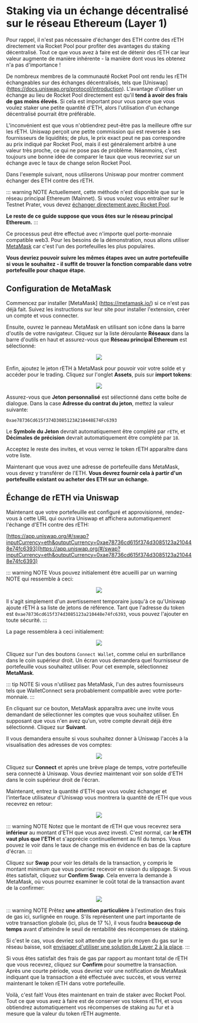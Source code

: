 # Staking via un échange décentralisé sur le réseau Ethereum (Layer 1)

Pour rappel, il n'est pas nécessaire d'échanger des ETH contre des rETH directement via Rocket Pool pour profiter des avantages du staking décentralisé.
Tout ce que vous avez à faire est de détenir des rETH car leur valeur augmente de manière inhérente - la manière dont vous les obtenez n'a pas d'importance !

De nombreux membres de la communauté Rocket Pool ont rendu les rETH échangeables sur des échanges décentralisés, tels que [Uniswap] (https://docs.uniswap.org/protocol/introduction).
L'avantage d'utiliser un échange au lieu de Rocket Pool directement est qu'il **tend à avoir des frais de gas moins élevés**.
Si cela est important pour vous parce que vous voulez staker une petite quantité d'ETH, alors l'utilisation d'un échange décentralisé pourrait être préférable.

L'inconvénient est que vous n'obtiendrez peut-être pas la meilleure offre sur les rETH.
Uniswap perçoit une petite commission qui est reversée à ses fournisseurs de liquidités; de plus, le prix exact peut ne pas correspondre au prix indiqué par Rocket Pool, mais il est généralement arbitré à une valeur très proche, ce qui ne pose pas de problème.
Néanmoins, c'est toujours une bonne idée de comparer le taux que vous recevriez sur un échange avec le taux de change selon Rocket Pool.  

Dans l'exemple suivant, nous utiliserons Uniswap pour montrer comment échanger des ETH contre des rETH.

::: warning NOTE
Actuellement, cette méthode n'est disponible que sur le réseau principal Ethereum (Mainnet).
Si vous voulez vous entraîner sur le Testnet Prater, vous devez [échanger directement avec Rocket Pool](./via-rp.md).

**Le reste de ce guide suppose que vous êtes sur le réseau principal Ethereum.**
:::

Ce processus peut être effectué avec n'importe quel porte-monnaie compatible web3.
Pour les besoins de la démonstration, nous allons utiliser [MetaMask](https://metamask.io/) car c'est l'un des portefeuilles les plus populaires.

**Vous devriez pouvoir suivre les mêmes étapes avec un autre portefeuille si vous le souhaitez - il suffit de trouver la fonction comparable dans votre portefeuille pour chaque étape.**


## Configuration de MetaMask

Commencez par installer [MetaMask] (https://metamask.io/) si ce n'est pas déjà fait.
Suivez les instructions sur leur site pour installer l'extension, créer un compte et vous connecter.

Ensuite, ouvrez le panneau MetaMask en utilisant son icône dans la barre d'outils de votre navigateur.
Cliquez sur la liste déroulante **Réseaux** dans la barre d'outils en haut et assurez-vous que **Réseau principal Ethereum** est sélectionné:

<center>

![](./images/mm_network_main.png)

</center>

Enfin, ajoutez le jeton rETH à MetaMask pour pouvoir voir votre solde et y accéder pour le trading.
Cliquez sur l'onglet **Assets**, puis sur **import tokens**:

<center>

![](./images/mm_add_token.png)

</center>

Assurez-vous que **Jeton personnalisé** est sélectionné dans cette boîte de dialogue.
Dans la case **Adresse du contrat du jeton**, mettez la valeur suivante:

```
0xae78736Cd615f374D3085123A210448E74Fc6393
```

Le **Symbole du Jeton** devrait automatiquement être complété par `rETH`, et **Décimales de précision** devrait automatiquement être complété par `18`.

Acceptez le reste des invites, et vous verrez le token rETH apparaître dans votre liste.

Maintenant que vous avez une adresse de portefeuille dans MetaMask, vous devez y transférer de l'ETH.
**Vous devrez fournir cela à partir d'un portefeuille existant ou acheter des ETH sur un échange.**


## Échange de rETH via Uniswap

Maintenant que votre portefeuille est configuré et approvisionné, rendez-vous à cette URL qui ouvrira Uniswap et affichera automatiquement l'échange d'ETH contre des rETH:

[https://app.uniswap.org/#/swap?inputCurrency=eth&outputCurrency=0xae78736cd615f374d3085123a210448e74fc6393](https://app.uniswap.org/#/swap?inputCurrency=eth&outputCurrency=0xae78736cd615f374d3085123a210448e74fc6393)

::: warning NOTE
Vous pouvez initialement être acueilli par un warning NOTE qui ressemble à ceci:

<center>

![](./images/unknown_token.jpg)

</center>

Il s'agit simplement d'un avertissement temporaire jusqu'à ce qu'Uniswap ajoute rETH à sa liste de jetons de référence.
Tant que l'adresse du token est `0xae78736cd615f374d3085123a210448e74fc6393`, vous pouvez l'ajouter en toute sécurité.
:::

La page ressemblera à ceci initialement:

<center>

![](./images/uni_connect.png)

</center>

Cliquez sur l'un des boutons `Connect Wallet`, comme celui en surbrillance dans le coin supérieur droit.
Un écran vous demandera quel fournisseur de portefeuille vous souhaitez utiliser.
Pour cet exemple, sélectionnez **MetaMask**.

::: tip NOTE
Si vous n'utilisez pas MetaMask, l'un des autres fournisseurs tels que WalletConnect sera probablement compatible avec votre porte-monnaie.
:::

En cliquant sur ce bouton, MetaMask apparaîtra avec une invite vous demandant de sélectionner les comptes que vous souhaitez utiliser.
En supposant que vous n'en avez qu'un, votre compte devrait déjà être sélectionné.
Cliquez sur **Suivant**.

Il vous demandera ensuite si vous souhaitez donner à Uniswap l'accès à la visualisation des adresses de vos comptes:

<center>

![](./images/mm_connect.png)

</center>

Cliquez sur **Connect** et après une brève plage de temps, votre portefeuille sera connecté à Uniswap.
Vous devriez maintenant voir son solde d'ETH dans le coin supérieur droit de l'écran.

Maintenant, entrez la quantité d'ETH que vous voulez échanger et l'interface utilisateur d'Uniswap vous montrera la quantité de rETH que vous recevrez en retour:

<center>

![](./images/uni_swap.png)

</center>

::: warning NOTE
Notez que le montant de rETH que vous recevrez sera **inférieur** au montant d'ETH que vous avez investi.
C'est normal, car **le rETH vaut plus que l'ETH** et s'apprécie continuellement au fil du temps.
Vous pouvez le voir dans le taux de change mis en évidence en bas de la capture d'écran.
:::

Cliquez sur **Swap** pour voir les détails de la transaction, y compris le montant minimum que vous pourriez recevoir en raison du slippage.
Si vous êtes satisfait, cliquez sur **Confirm Swap**.
Cela enverra la demande à MetaMask, où vous pourrez examiner le coût total de la transaction avant de la confirmer:

<center>

![](./images/mm_gas.png)

</center>

::: warning NOTE
Prêtez **une attention particulière** à l'estimation des frais de gas ici, surlignée en rouge.
S'ils représentent une part importante de votre transaction globale (ici, plus de 17 %), il vous faudra **beaucoup de temps** avant d'atteindre le seuil de rentabilité des récompenses de staking.

Si c'est le cas, vous devriez soit attendre que le prix moyen du gas sur le réseau baisse, soit [envisager d'utiliser une solution de Layer 2 à la place](./via-l2.md).
::: 

Si vous êtes satisfait des frais de gas par rapport au montant total de rETH que vous recevrez, cliquez sur **Confirm** pour soumettre la transaction.
Après une courte période, vous devriez voir une notification de MetaMask indiquant que la transaction a été effectuée avec succès, et vous verrez maintenant le token rETH dans votre portefeuille.

Voilà, c'est fait! Vous êtes maintenant en train de staker avec Rocket Pool. Tout ce que vous avez à faire est de conserver vos tokens rETH, et vous obtiendrez automatiquement vos récompenses de staking au fur et à mesure que la valeur du token rETH augmente.
